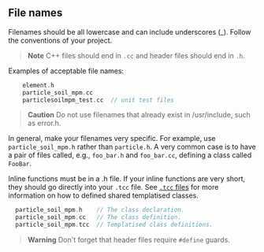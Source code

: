 ## File names

Filenames should be all lowercase and can include underscores (_). Follow the conventions of your project.

> **Note** C++ files should end in `.cc` and header files should end in `.h`.

Examples of acceptable file names:

```cpp
    element.h
    particle_soil_mpm.cc
    particlesoilmpm_test.cc  // unit test files
```

> **Caution** Do not use filenames that already exist in /usr/include, such as error.h.

In general, make your filenames very specific. For example, use `particle_soil_mpm.h` rather than `particle.h`. A very common case is to have a pair of files called, e.g., `foo_bar.h` and `foo_bar.cc`, defining a class called `FooBar`.

Inline functions must be in a .h file. If your inline functions are very short, they should go directly into your `.tcc` file. See [`.tcc` files]() for more information on how to defined shared templatised classes. 

```cpp
  particle_soil_mpm.h    // The class declaration.
  particle_soil_mpm.cc   // The class definition.
  particle_soil_mpm.tcc  // Templatised class definitions.
```

> **Warning**  Don't forget that header files require `#define` guards.


